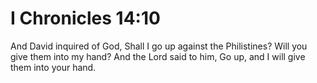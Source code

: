 # I Chronicles 14:10

And David inquired of God, Shall I go up against the Philistines? Will you give them into my hand? And the Lord said to him, Go up, and I will give them into your hand.
